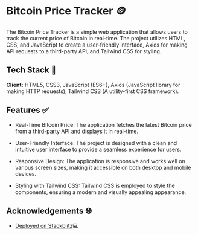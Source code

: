 
# Bitcoin Price Tracker 🪙

The Bitcoin Price Tracker is a simple web application that allows users to track the current price of Bitcoin in real-time. The project utilizes HTML, CSS, and JavaScript to create a user-friendly interface, Axios for making API requests to a third-party API, and Tailwind CSS for styling.

## Tech Stack 👾

**Client:** HTML5,
CSS3,
JavaScript (ES6+),
Axios (JavaScript library for making HTTP requests),
Tailwind CSS (A utility-first CSS framework).




## Features ✅

- Real-Time Bitcoin Price: The application fetches the latest Bitcoin price from a third-party API and displays it in real-time.
- User-Friendly Interface: The project is designed with a clean and intuitive user interface to provide a seamless experience for users.
- Responsive Design: The application is responsive and works well on various screen sizes, making it accessible on both desktop and mobile devices.
 
- Styling with Tailwind CSS: Tailwind CSS is employed to style the components, ensuring a modern and visually appealing appearance.

## Acknowledgements 🌐

 - [Deployed on Stackblitz](https://stackblitz.com/edit/bitcoin-price-tracker?file=README.md)💻


